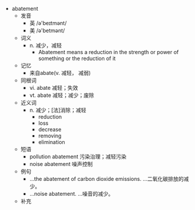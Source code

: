 - abatement
  - 发音
    - 英 /ə'beɪtmənt/
    - 美 /ə'betmənt/
  - 词义
    - n. 减少，减轻
      - Abatement means a reduction in the strength or power of something or the reduction of it
  - 记忆
    - 来自abate(v. 减轻， 减弱)
  - 同根词
    - vi. abate 减轻；失效
    - vt. abate 减轻；减少；废除
  - 近义词
    - n. 减少；[法]消除；减轻
      - reduction
      - loss
      - decrease
      - removing
      - elimination
  - 短语
    - pollution abatement 污染治理；减轻污染
    - noise abatement 噪声控制
  - 例句
    - ...the abatement of carbon dioxide emissions. ...二氧化碳排放的减少。
    - ...noise abatement. ...噪音的减少。
  - 补充